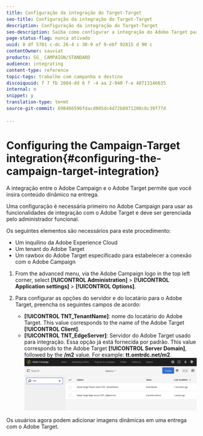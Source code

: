 ```yaml
---
title: Configuração da integração do Target-Target
seo-title: Configuração da integração do Target-Target
description: Configuração da integração do Target-Target
seo-description: Saiba como configurar a integração do Adobe Target para começar a usar conteúdo dinâmico no Adobe Campaign.
page-status-flag: nunca ativado
uuid: 0 df 5701 c-dc 26-4 c 30-9 af 9-ebf 92815 d 90 c
contentOwner: sauviat
products: SG_ CAMPAIGN/STANDARD
audience: integrating
content-type: reference
topic-tags: trabalho com campanha e destino
discoiquuid: f 7 fb 2084-dd 6 f -4 aa 2-940 f-e 48713146635
internal: n
snippet: y
translation-type: tm+mt
source-git-commit: 698466596fdacd005dc4d72b8071208c8c39f77d

---
```



# Configuring the Campaign-Target integration{#configuring-the-campaign-target-integration}

A integração entre o Adobe Campaign e o Adobe Target permite que você insira conteúdo dinâmico na entrega.

Uma configuração é necessária primeiro no Adobe Campaign para usar as funcionalidades de integração com o Adobe Target e deve ser gerenciada pelo administrador funcional.

Os seguintes elementos são necessários para este procedimento:

* Um inquilino da Adobe Experience Cloud
* Um tenant do Adobe Target
* Um rawbox do Adobe Target especificado para estabelecer a conexão com o Adobe Campaign

1. From the advanced menu, via the Adobe Campaign logo in the top left corner, select **[!UICONTROL Administration]** &gt; **[!UICONTROL Application settings]** &gt; **[!UICONTROL Options]**.
1. Para configurar as opções do servidor e do locatário para o Adobe Target, preencha os seguintes campos de acordo:

   * **[!UICONTROL TNT_TenantName]**: nome do locatário do Adobe Target. This value corresponds to the name of the Adobe Target **[!UICONTROL Client]**.
   * **[!UICONTROL TNT_EdgeServer]**: Servidor do Adobe Target usado para integração. Essa opção já está fornecida por padrão. This value corresponds to the Adobe Target **[!UICONTROL Server Domain]**, followed by the **/m2** value. For example: **tt.omtrdc.net/m2**.
   ![](assets/tar_options.png)

Os usuários agora podem adicionar imagens dinâmicas em uma entrega com o Adobe Target.
